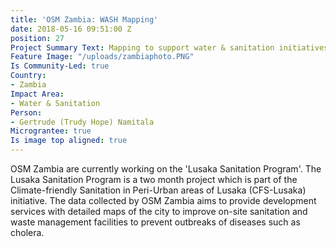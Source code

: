 ```yaml
---
title: 'OSM Zambia: WASH Mapping'
date: 2018-05-16 09:51:00 Z
position: 27
Project Summary Text: Mapping to support water & sanitation initiatives in Zambia
Feature Image: "/uploads/zambiaphoto.PNG"
Is Community-Led: true
Country:
- Zambia
Impact Area:
- Water & Sanitation
Person:
- Gertrude (Trudy Hope) Namitala
Micrograntee: true
Is image top aligned: true
---
```


OSM Zambia are currently working on the 'Lusaka Sanitation Program'. The Lusaka Sanitation Program is a two month project which is part of the Climate-friendly Sanitation in Peri-Urban areas of Lusaka (CFS-Lusaka) initiative. The data collected by OSM Zambia aims to provide development services with detailed maps of the city to improve on-site sanitation and waste management facilities to prevent outbreaks of diseases such as cholera. 